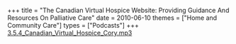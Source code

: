 +++
title = "The Canadian Virtual Hospice Website: Providing Guidance And Resources On Palliative Care"
date = 2010-06-10
themes = ["Home and Community Care"]
types = ["Podcasts"]
+++
[3.5.4_Canadian_Virtual_Hospice_Cory.mp3](/files/3.5.4_Canadian_Virtual_Hospice_Cory.mp3)
